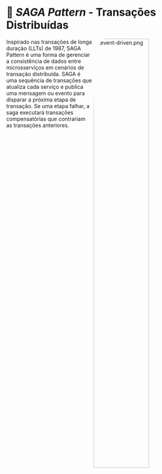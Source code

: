 # 🚀  *SAGA Pattern* - Transações Distribuídas

<div style="display: inline_block">
  <img align="right" alt="event-driven.png" style="border-radius: 10%; width: 54%; height:auto;" src="https://github.com/dev-carvalho/event-driven-stack/blob/main/image/saga.png">
</div>

Inspirado nas transações de longa duração (LLTs) de 1987, SAGA Pattern é uma forma de gerenciar a consistência de dados entre microsserviços em cenários de transação distribuída. SAGA é uma sequência de transações que atualiza cada serviço e publica uma mensagem ou evento para disparar a próxima etapa de transação. Se uma etapa falhar, a saga executará transações compensatórias que contrariam as transações anteriores. 

